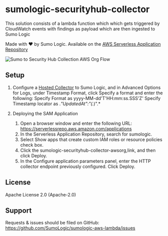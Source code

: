 # sumologic-securityhub-collector

This solution consists of a lambda function which which gets triggered by CloudWatch events with findings as payload which are then ingested to Sumo Logic


Made with ❤️ by Sumo Logic. Available on the [AWS Serverless Application Repository](https://aws.amazon.com/serverless)

![Sumo to Security Hub Collection AWS Org Flow](/images/sumologic-securityhub-collector-org.png)

## Setup


1. Configure a [Hosted Collector](https://help.sumologic.com/03Send-Data/Hosted-Collectors/Configure-a-Hosted-Collector) to Sumo Logic, and in Advanced Options for Logs, under Timestamp Format, click Specify a format and enter the following:
Specify Format as yyyy-MM-dd'T'HH:mm:ss.SSS'Z'
Specify Timestamp locator as .*"UpdatedAt":"(.*)".*

2. Deploying the SAM Application
    1. Open a browser window and enter the following URL: https://serverlessrepo.aws.amazon.com/applications
    2. In the Serverless Application Repository, search for sumologic.
    3. Select Show apps that create custom IAM roles or resource policies check box.
    4. Click the sumologic-securityhub-collector-awsorg,link, and then click Deploy.
    5. In the Configure application parameters panel, enter the HTTP collector endpoint previously configured.
    Click Deploy.


## License

Apache License 2.0 (Apache-2.0)


## Support
Requests & issues should be filed on GitHub: https://github.com/SumoLogic/sumologic-aws-lambda/issues

